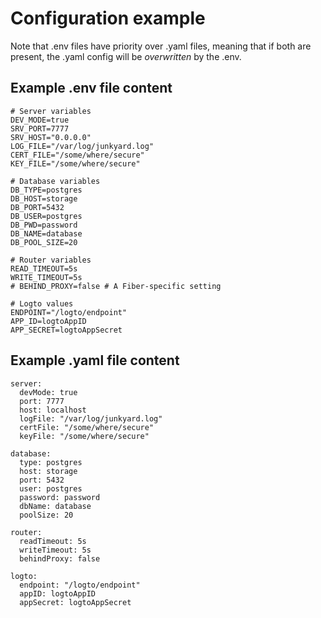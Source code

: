 # Configuration example

Note that .env files have priority over .yaml files,
meaning that if both are present, the .yaml config will be *overwritten* by the .env.

## Example .env file content

```
# Server variables
DEV_MODE=true
SRV_PORT=7777
SRV_HOST="0.0.0.0"
LOG_FILE="/var/log/junkyard.log"
CERT_FILE="/some/where/secure"
KEY_FILE="/some/where/secure"

# Database variables
DB_TYPE=postgres
DB_HOST=storage
DB_PORT=5432
DB_USER=postgres
DB_PWD=password
DB_NAME=database
DB_POOL_SIZE=20

# Router variables
READ_TIMEOUT=5s
WRITE_TIMEOUT=5s
# BEHIND_PROXY=false # A Fiber-specific setting

# Logto values
ENDPOINT="/logto/endpoint"
APP_ID=logtoAppID
APP_SECRET=logtoAppSecret
```

## Example .yaml file content

```
server:
  devMode: true
  port: 7777
  host: localhost
  logFile: "/var/log/junkyard.log"
  certFile: "/some/where/secure"
  keyFile: "/some/where/secure"

database:
  type: postgres
  host: storage
  port: 5432
  user: postgres
  password: password
  dbName: database
  poolSize: 20

router:
  readTimeout: 5s
  writeTimeout: 5s
  behindProxy: false

logto:
  endpoint: "/logto/endpoint"
  appID: logtoAppID
  appSecret: logtoAppSecret
```

